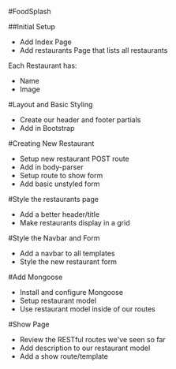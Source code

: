 #FoodSplash

##Initial Setup
* Add Index Page
* Add restaurants Page that lists all restaurants

Each Restaurant has:
   * Name
   * Image

#Layout and Basic Styling
* Create our header and footer partials
* Add in Bootstrap

#Creating New Restaurant
* Setup new restaurant POST route
* Add in body-parser
* Setup route to show form
* Add basic unstyled form

#Style the restaurants page
* Add a better header/title
* Make restaurants display in a grid

#Style the Navbar and Form
* Add a navbar to all templates
* Style the new restaurant form

#Add Mongoose
* Install and configure Mongoose
* Setup restaurant model
* Use restaurant model inside of our routes

#Show Page
* Review the RESTful routes we've seen so far
* Add description to our restaurant model
* Add a show route/template